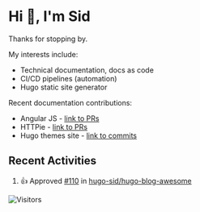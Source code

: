 # Hi 👋, I'm Sid

Thanks for stopping by. 

My interests include:
- Technical documentation, docs as code
- CI/CD pipelines (automation)
- Hugo static site generator

Recent documentation contributions:
- Angular JS - [link to PRs](https://github.com/angular/angular/pulls?q=is%3Apr+author%3Ahugo-sid)
- HTTPie - [link to PRs](https://github.com/httpie/cli/pulls?q=is%3Apr+author%3Ahugo-sid)
- Hugo themes site - [link to commits](https://github.com/gohugoio/hugoThemesSiteBuilder/commits?author=hugo-sid)

## Recent Activities

<!--RECENT_ACTIVITY:start-->
1. 👍 Approved [#110](https://github.com/hugo-sid/hugo-blog-awesome/pull/110#pullrequestreview-1608799086) in [hugo-sid/hugo-blog-awesome](https://github.com/hugo-sid/hugo-blog-awesome)<br>
<!--RECENT_ACTIVITY:end-->

![Visitors](https://api.visitorbadge.io/api/visitors?path=https%3A%2F%2Fgithub.com%2Fhugo-sid%2Fhugo-sid&countColor=%2337d67a&style=flat&labelStyle=upper)

